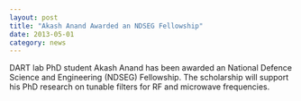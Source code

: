 ```yaml
---
layout: post
title: "Akash Anand Awarded an NDSEG Fellowship" 
date: 2013-05-01
category: news
---
```

DART lab PhD student Akash Anand has been awarded an National Defence Science and Engineering (NDSEG) Fellowship. The scholarship will support his PhD research on tunable filters for RF and microwave frequencies. 
